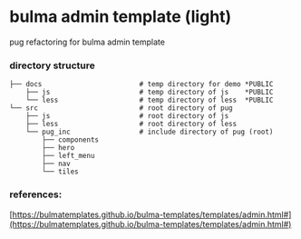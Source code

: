 # bulma admin template (light)
pug refactoring for bulma admin template

### directory structure
```
├── docs                        # temp directory for demo *PUBLIC
    ├── js                      # temp directory of js    *PUBLIC
    └── less                    # temp directory of less  *PUBLIC
└── src                         # root directory of pug
    ├── js                      # root directory of js
    ├── less                    # root directory of less
    └── pug_inc                 # include directory of pug (root)
        ├── components
        ├── hero
        ├── left_menu
        ├── nav
        └── tiles
```

### references:
[https://bulmatemplates.github.io/bulma-templates/templates/admin.html#](https://bulmatemplates.github.io/bulma-templates/templates/admin.html#)